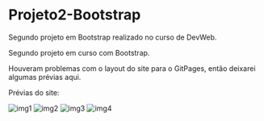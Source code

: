 # Projeto2-Bootstrap
Segundo projeto em Bootstrap realizado no curso de DevWeb.

Segundo projeto em curso com Bootstrap.

Houveram problemas com o layout do site para o GitPages, então deixarei algumas prévias aqui.

Prévias do site:

![img1](https://user-images.githubusercontent.com/47941429/75642779-7d0b8200-5c1b-11ea-9c00-3b81232f7d00.png)
![img2](https://user-images.githubusercontent.com/47941429/75642783-80067280-5c1b-11ea-810f-7752a5609ee1.png)
![img3](https://user-images.githubusercontent.com/47941429/75642784-80067280-5c1b-11ea-98f1-e81c860b2811.png)
![img4](https://user-images.githubusercontent.com/47941429/75642786-809f0900-5c1b-11ea-8076-0012be431e31.png)
